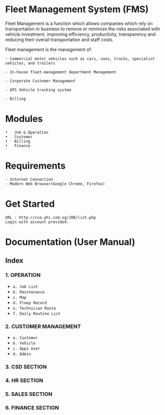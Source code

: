 # Fleet Management System (FMS)

  Fleet Management is a function which allows companies which rely on transportation in business to remove or minimize the risks associated with vehicle investment, improving efficiency, productivity, transparency and reducing their overall transportation and staff costs.

  Fleet management is the management of:
  
    - Commercial motor vehicles such as cars, vans, trucks, specialist vehicles, and trailers
    
    - In-house fleet-management department Management
    
    - Corporate Customer Management
    
    - GPS Vehicle tracking system
    
    - Billing 

# Modules
    •	Job & Operation
    •	Customer
    •	Billing
    •	Finance
    
    

# Requirements
    - Internet Connection
    - Modern Web Browser(Google Chrome, Firefox)

# Get Started
    URL : http://csa.yhi.com.sg/JOB/list.php
    Login with account provided.

# Documentation (User Manual)
## Index
### 1. OPERATION
  - `a. Job List`
  - `b. Maintenance`
  - `c. Map`
  - `d. Fleep Record`
  - `e. Technician Route`
  - `f. Daily Routine List`
  
  
### 2. CUSTOMER MANAGEMENT
  - `a. Customer`
  - `b. Vehicle`
  - `c. Apps User`
  - `d. Admin`
### 3. CSD SECTION
### 4. HR SECTION
### 5. SALES SECTION
### 6. FINANCE SECTION

